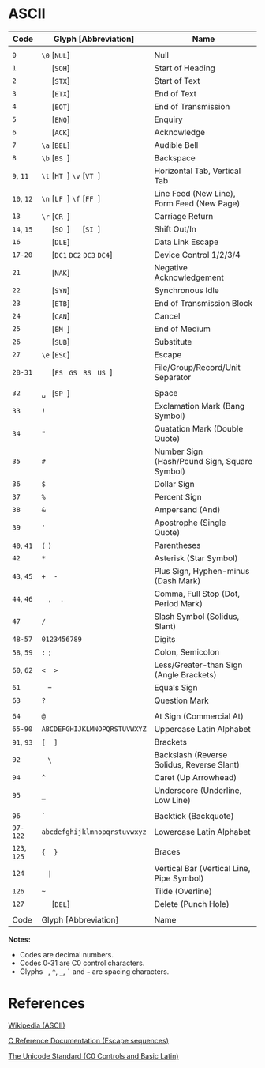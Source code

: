 # ASCII

Code        |Glyph [Abbreviation]          |Name
------------|------------------------------|----
||
`0`         |`\0` [`NUL`]                  |Null
`1`         |`  ` [`SOH`]                  |Start of Heading
`2`         |`  ` [`STX`]                  |Start of Text
`3`         |`  ` [`ETX`]                  |End of Text
`4`         |`  ` [`EOT`]                  |End of Transmission
`5`         |`  ` [`ENQ`]                  |Enquiry
`6`         |`  ` [`ACK`]                  |Acknowledge
`7`         |`\a` [`BEL`]                  |Audible Bell
`8`         |`\b` [`BS `]                  |Backspace
`9`, `11`   |`\t` [`HT `] `\v` [`VT `]     |Horizontal Tab, Vertical Tab
`10`, `12`  |`\n` [`LF `] `\f` [`FF `]     |Line Feed (New Line), Form Feed (New Page)
`13`        |`\r` [`CR `]                  |Carriage Return
`14`, `15`  |`  ` [`SO `] `  ` [`SI `]     |Shift Out/In
`16`        |`  ` [`DLE`]                  |Data Link Escape
`17-20`     |`  ` [`DC1` `DC2` `DC3` `DC4`]|Device Control 1/2/3/4
`21`        |`  ` [`NAK`]                  |Negative Acknowledgement
`22`        |`  ` [`SYN`]                  |Synchronous Idle
`23`        |`  ` [`ETB`]                  |End of Transmission Block
`24`        |`  ` [`CAN`]                  |Cancel
`25`        |`  ` [`EM `]                  |End of Medium
`26`        |`  ` [`SUB`]                  |Substitute
`27`        |`\e` [`ESC`]                  |Escape
`28-31`     |`  ` [`FS ` `GS ` `RS ` `US `]|File/Group/Record/Unit Separator
||
`32`        |`␣ ` [`SP `]                  |Space
`33`        |`!`                           |Exclamation Mark (Bang Symbol)
`34`        |`"`                           |Quatation Mark (Double Quote)
`35`        |`#`                           |Number Sign (Hash/Pound Sign, Square Symbol)
`36`        |`$`                           |Dollar Sign
`37`        |`%`                           |Percent Sign
`38`        |`&`                           |Ampersand (And)
`39`        |`'`                           |Apostrophe (Single Quote)
`40`, `41`  |`(` `)`                       |Parentheses
`42`        |`*`                           |Asterisk (Star Symbol)
`43`, `45`  |`+` ` ` `-` ` `               |Plus Sign, Hyphen-minus (Dash Mark)
`44`, `46`  |` ` `,` ` ` `.`               |Comma, Full Stop (Dot, Period Mark)
`47`        |`/`                           |Slash Symbol (Solidus, Slant)
`48-57`     |`0123456789`                  |Digits
`58`, `59`  |`:` `;`                       |Colon, Semicolon
`60`, `62`  |`<` ` ` `>`                   |Less/Greater-than Sign (Angle Brackets)
`61`        |` ` `=` ` `                   |Equals Sign
`63`        |`?`                           |Question Mark
||
`64`        |`@`                           |At Sign (Commercial At)
`65-90`     |`ABCDEFGHIJKLMNOPQRSTUVWXYZ`  |Uppercase Latin Alphabet
`91`, `93`  |`[` ` ` `]`                   |Brackets
`92`        |` ` `\` ` `                   |Backslash (Reverse Solidus, Reverse Slant)
`94`        |`^`                           |Caret (Up Arrowhead)
`95`        |`_`                           |Underscore (Underline, Low Line)
||
`96`        |`` ` ``                       |Backtick (Backquote)
`97-122`    |`abcdefghijklmnopqrstuvwxyz`  |Lowercase Latin Alphabet
`123`, `125`|`{`  ` ` `}`                  |Braces
`124`       |` ` `\|` ` `                  |Vertical Bar (Vertical Line, Pipe Symbol)
`126`       |`~`                           |Tilde (Overline)
`127`       |`  ` [`DEL`]                  |Delete (Punch Hole)
||
Code        |Glyph [Abbreviation]          |Name

**Notes:**

- Codes are decimal numbers.
- Codes 0-31 are C0 control characters.
- Glyphs ` `, `^`, `_`, `` ` `` and `~` are spacing characters.

# References

[Wikipedia (ASCII)](https://en.wikipedia.org/wiki/ASCII)

[C Reference Documentation (Escape sequences)](https://en.cppreference.com/w/c/language/escape)

[The Unicode Standard (C0 Controls and Basic Latin)](https://www.unicode.org/charts/PDF/U0000.pdf)